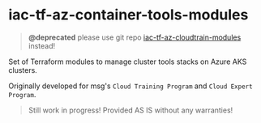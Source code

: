 # iac-tf-az-container-tools-modules

> __@deprecated__ please use git repo [iac-tf-az-cloudtrain-modules](https://github.com/msgoat/iac-tf-az-cloudtrain-modules) instead!

Set of Terraform modules to manage cluster tools stacks on Azure AKS clusters.

Originally developed for msg's `Cloud Training Program` and `Cloud Expert Program`.

> Still work in progress! Provided AS IS without any warranties!
